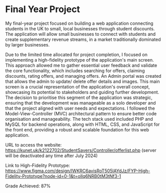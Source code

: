 # Final Year Project
My final-year project focused on building a web application connecting students in the UK to small, local businesses through student discounts. The application will allow small businesses to connect with students and create supplementary revenue streams, in a market traditionally dominated by larger businesses.

Due to the limited time allocated for project completion, I focused on implementing a high-fidelity prototype of the application's main screen. This approach allowed me to gather essential user feedback and validate the core functionality, which includes searching for offers, claiming discounts, rating offers, and managing offers. An Admin portal was created that allows the admin to update/ delete offer details and images. This main screen is a crucial representation of the application's overall concept, showcasing its potential to stakeholders and guiding further development. The decision to prioritise this segment of the application was strategic, ensuring that the development was manageable as a solo developer and that the project aligned with user needs and expectations. I followed the Model-View-Controller (MVC) architectural pattern to ensure better code organisation and manageability.  The tech stack used included PHP and MySQL for backend operations, along with HTML, CSS, and JavaScript for the front end, providing a robust and scalable foundation for this web application.

URL to access the website: https://kunet.uk/k2122702/StudentSavers/Controller/offerlist.php (server will be deactivated any time after July 2024)

Link to High-Fidelity Prototype: https://www.figma.com/design/IWKRC6avisRoT505lAYdJz/FYP-High-Fidelity-Prototype?node-id=0-1&t=olIq6NRB0tM3tNf3-1

Grade Achieved: 87%
